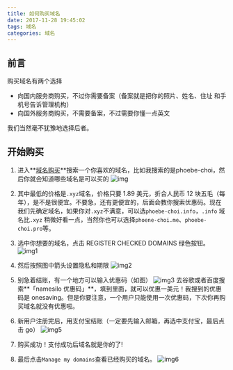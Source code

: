 ```yaml
---
title: 如何购买域名
date: 2017-11-28 19:45:02
tags: 域名
categories: 域名
---
```


## 前言
购买域名有两个选择
- 向国内服务商购买，不过你需要备案（备案就是把你的照片、姓名、住址 和手机号告诉管理机构）
- 向国外服务商购买，不需要备案，不过需要你懂一点英文

我们当然毫不犹豫地选择后者。

## 开始购买
1. 进入**[域名购买](namesilo.com)**搜索一个你喜欢的域名，比如我搜索的是phoebe-choi，然后你就会知道哪些域名是可以买的
![img](http://a1.qpic.cn/psb?/V149ONjw3gE9gi/anZo7oXvCvo2m71GLjtbvRZIS*OrWwMfF5AroRSBco0!/b/dPMAAAAAAAAA&bo=vANbAQAAAAARANI!&rf=viewer_4)

2. 其中最低的价格是`.xyz`域名，价格只要 1.89 美元，折合人民币 12 块五毛（每年），是不是很便宜。不要急，还有更便宜的，后面会教你搜索优惠码。现在我们先确定域名，如果你对`.xyz`不满意，可以选`phoebe-choi.info`，`.info` 域名比`.xyz` 稍微好看一点，当然你也可以选择`phoene-choi.me`、`phoebe-choi.pro`等。

3. 选中你想要的域名，点击 REGISTER CHECKED DOMAINS 绿色按钮。
![img1](http://a3.qpic.cn/psb?/V149ONjw3gE9gi/jpZ3Nww6ZYBp90RaFfJnmZTvqPvPkEerOKoEWavNZWw!/b/dPIAAAAAAAAA&bo=kwNHAQAAAAARAOE!&rf=viewer_4)

4. 然后按照图中箭头设置隐私和期限
![img2](http://a1.qpic.cn/psb?/V149ONjw3gE9gi/f5N2CNdFX3UsBZ7LFjYPFYyCpCaSm1ra1L62uUtHNLU!/b/dPMAAAAAAAAA&bo=fQJdAQAAAAARABQ!&rf=viewer_4)

5. 别急着结账，有一个地方可以输入优惠码（如图）
![img3](http://a3.qpic.cn/psb?/V149ONjw3gE9gi/FA2JbS8rT37DQ4Z16VL5VkmyBH1.XEUyLextg62r5VU!/b/dPIAAAAAAAAA&bo=kAI8AQAAAAARAJg!&rf=viewer_4)
去谷歌或者百度搜索**「namesilo 优惠码」**，填到里面，就可以优惠一美元！我搜到的优惠码是 onesaving。但是你要注意，一个用户只能使用一次优惠码，下次你再购买域名就没有优惠啦。

6. 新用户注册完后，用支付宝结账（一定要先输入邮箱，再选中支付宝，最后点击 go）
![img5](http://a3.qpic.cn/psb?/V149ONjw3gE9gi/kgNPdhJbEjBS*pwhgLhjAFmXtqu02Iins2J8gDnIc6s!/b/dPIAAAAAAAAA&bo=mALtAQAAAAARAEE!&rf=viewer_4)

7. 购买成功！支付成功后域名就是你的了!

8. 最后点击`Manage my domains`查看已经购买的域名。
![img6](http://a1.qpic.cn/psb?/V149ONjw3gE9gi/nI9psNprmK7jUptcd6zD3oyBhq*emVILtNG8TB3sFSU!/b/dPMAAAAAAAAA&bo=FwSnAAAAAAARAIM!&rf=viewer_4)